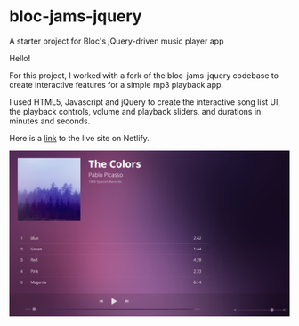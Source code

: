# bloc-jams-jquery
A starter project for Bloc's jQuery-driven music player app


Hello!

For this project, I worked with a fork of the bloc-jams-jquery codebase to create interactive features for a simple mp3 
playback app.

I used HTML5, Javascript and jQuery to create the interactive song list UI, the playback controls, volume and playback sliders, 
and durations in minutes and seconds.

Here is a [link](https://hlipper-bloc-jams.netlify.com/) to the live site on Netlify.

![Here is a screen shot of the UI](bloc-jams-screenshot.png)
